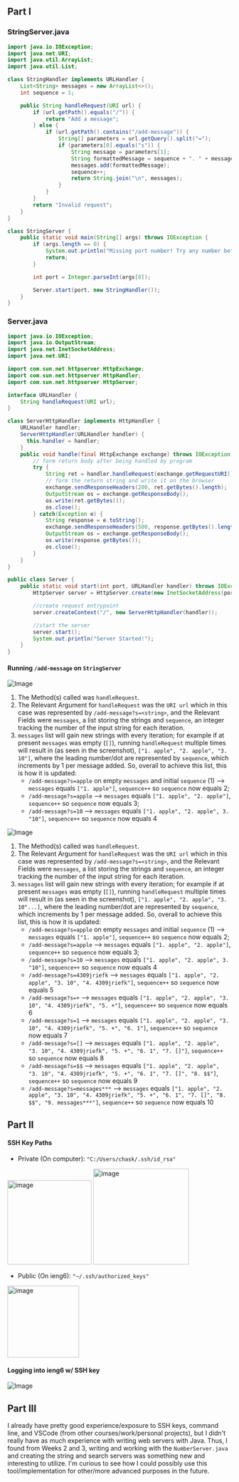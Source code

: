 ## Part I
### StringServer.java
```java
import java.io.IOException;
import java.net.URI;
import java.util.ArrayList;
import java.util.List;

class StringHandler implements URLHandler {
    List<String> messages = new ArrayList<>();
    int sequence = 1;

    public String handleRequest(URI url) {
        if (url.getPath().equals("/")) {
            return "Add a message";
        } else {
            if (url.getPath().contains("/add-message")) {
                String[] parameters = url.getQuery().split("=");
                if (parameters[0].equals("s")) {
                    String message = parameters[1];
                    String formattedMessage = sequence + ". " + message;
                    messages.add(formattedMessage);
                    sequence++;
                    return String.join("\n", messages);
                }
            }
        }
        return "Invalid request";
    }
}

class StringServer {
    public static void main(String[] args) throws IOException {
        if (args.length == 0) {
            System.out.println("Missing port number! Try any number between 1024 to 49151");
            return;
        }

        int port = Integer.parseInt(args[0]);

        Server.start(port, new StringHandler());
    }
}
```

### Server.java
```java
import java.io.IOException;
import java.io.OutputStream;
import java.net.InetSocketAddress;
import java.net.URI;

import com.sun.net.httpserver.HttpExchange;
import com.sun.net.httpserver.HttpHandler;
import com.sun.net.httpserver.HttpServer;

interface URLHandler {
    String handleRequest(URI url);
}

class ServerHttpHandler implements HttpHandler {
    URLHandler handler;
    ServerHttpHandler(URLHandler handler) {
      this.handler = handler;
    }
    public void handle(final HttpExchange exchange) throws IOException {
        // form return body after being handled by program
        try {
            String ret = handler.handleRequest(exchange.getRequestURI());
            // form the return string and write it on the browser
            exchange.sendResponseHeaders(200, ret.getBytes().length);
            OutputStream os = exchange.getResponseBody();
            os.write(ret.getBytes());
            os.close();
        } catch(Exception e) {
            String response = e.toString();
            exchange.sendResponseHeaders(500, response.getBytes().length);
            OutputStream os = exchange.getResponseBody();
            os.write(response.getBytes());
            os.close();
        }
    }
}

public class Server {
    public static void start(int port, URLHandler handler) throws IOException {
        HttpServer server = HttpServer.create(new InetSocketAddress(port), 0);

        //create request entrypoint
        server.createContext("/", new ServerHttpHandler(handler));

        //start the server
        server.start();
        System.out.println("Server Started!");
    }
}
```

#### Running `/add-message` on `StringServer`
![Image](https://github-production-user-asset-6210df.s3.amazonaws.com/84103589/277199191-fc915ff2-cf1c-40ba-b61e-29a75108ab45.png)
1. The Method(s) called was `handleRequest`.
2. The Relevant Argument for `handleRequest` was the `URI url` which in this case was represented by `/add-message?s=<string>`, and the Relevant Fields were `messages`, a list storing the strings and `sequence`, an integer tracking the number of the input string for each iteration.
3. `messages` list will gain new strings with every iteration; for example if at present `messages` was empty (`[]`), running `handleRequest` multiple times will result in (as seen in the screenshot), `["1. apple", "2. apple", "3. 10"]`, where the leading number/dot are represented by `sequence`, which increments by 1 per message added. So, overall to achieve this list, this is how it is updated:
    - `/add-message?s=apple` on empty `messages` and initial `sequence` (1) --> `messages` equals `["1. apple"]`, `sequence++` so `sequence` now equals 2;
    - `/add-message?s=apple` --> `messages` equals `["1. apple", "2. apple"]`, `sequence++` so `sequence` now equals 3;
    - `/add-message?s=10` --> `messages` equals `["1. apple", "2. apple", 3. "10"]`, `sequence++` so `sequence` now equals 4

![Image](https://github-production-user-asset-6210df.s3.amazonaws.com/84103589/277199262-2d307cfa-5523-4257-9cf2-09359829c446.png)

1. The Method(s) called was `handleRequest`.
2. The Relevant Argument for `handleRequest` was the `URI url` which in this case was represented by `/add-message?s=<string>`, and the Relevant Fields were `messages`, a list storing the strings and `sequence`, an integer tracking the number of the input string for each iteration.
3. `messages` list will gain new strings with every iteration; for example if at present `messages` was empty (`[]`), running `handleRequest` multiple times will result in (as seen in the screenshot), `["1. apple", "2. apple", "3. 10"...]`, where the leading number/dot are represented by `sequence`, which increments by 1 per message added. So, overall to achieve this list, this is how it is updated:
    - `/add-message?s=apple` on empty `messages` and initial `sequence` (1) --> `messages` equals `["1. apple"]`, `sequence++` so `sequence` now equals 2;
    - `/add-message?s=apple` --> `messages` equals `["1. apple", "2. apple"]`, `sequence++` so `sequence` now equals 3;
    - `/add-message?s=10` --> `messages` equals `["1. apple", "2. apple", 3. "10"]`, `sequence++` so `sequence` now equals 4
    - `/add-message?s=4309jriefk` --> `messages` equals `["1. apple", "2. apple", "3. 10", "4. 4309jriefk"]`, `sequence++` so `sequence` now equals 5
    - `/add-message?s=+` --> `messages` equals `["1. apple", "2. apple", "3. 10", "4. 4309jriefk", "5. +"]`, `sequence++` so `sequence` now equals 6
    - `/add-message?s=1` --> `messages` equals `["1. apple", "2. apple", "3. 10", "4. 4309jriefk", "5. +", "6. 1"]`, `sequence++` so `sequence` now equals 7
    - `/add-message?s=[]` --> `messages` equals `["1. apple", "2. apple", "3. 10", "4. 4309jriefk", "5. +", "6. 1", "7. []"]`, `sequence++` so `sequence` now equals 8
    - `/add-message?s=$$` --> `messages` equals `["1. apple", "2. apple", "3. 10", "4. 4309jriefk", "5. +", "6. 1", "7. []", "8. $$"]`, `sequence++` so `sequence` now equals 9
    - `/add-message?s=messages***` --> `messages` equals `["1. apple", "2. apple", "3. 10", "4. 4309jriefk", "5. +", "6. 1", "7. []", "8. $$", "9. messages***"]`, `sequence++` so `sequence` now equals 10

## Part II
#### SSH Key Paths
- Private (On computer): `"C:/Users/chask/.ssh/id_rsa"`
<img width="189" alt="image" src="https://github.com/captcpt/cse15l-lab-reports/assets/84103589/f403e1f0-090e-4835-8f7f-e8f18331d138">
<img width="215" alt="image" src="https://github.com/captcpt/cse15l-lab-reports/assets/84103589/be73aa77-7fc9-46cb-b5fd-6e3f9ac54849">

- Public (On ieng6): `"~/.ssh/authorized_keys"`
<img width="161" alt="image" src="https://github.com/captcpt/cse15l-lab-reports/assets/84103589/26cc8d0a-d69d-4834-aa5a-7a4dd2a441ea">

#### Logging into ieng6 w/ SSH key
![Image](https://github-production-user-asset-6210df.s3.amazonaws.com/84103589/277200328-f33cd2db-c4e1-42dc-aebe-feac315432f2.png)

## Part III
I already have pretty good experience/exposure to SSH keys, command line, and VSCode (from other courses/work/personal projects), but I didn't really have as much experience with writing web servers with Java. Thus, I found from Weeks 2 and 3, writing and working with the `NumberServer.java` and creating the string and search servers was something new and interesting to utilize. I'm curious to see how I could possibly use this tool/implementation for other/more advanced purposes in the future.
